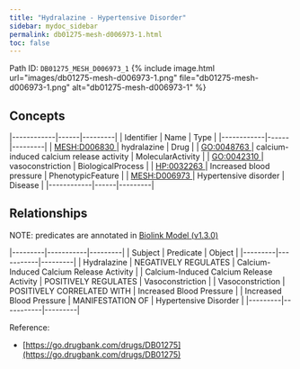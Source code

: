 ```yaml
---
title: "Hydralazine - Hypertensive Disorder"
sidebar: mydoc_sidebar
permalink: db01275-mesh-d006973-1.html
toc: false 
---
```



Path ID: `DB01275_MESH_D006973_1`
{% include image.html url="images/db01275-mesh-d006973-1.png" file="db01275-mesh-d006973-1.png" alt="db01275-mesh-d006973-1" %}

## Concepts

|------------|------|---------|
| Identifier | Name | Type    |
|------------|------|---------|
| <a href="https://identifiers.org/MESH:D006830">MESH:D006830 </a> | hydralazine | Drug |
| <a href="https://identifiers.org/GO:0048763">GO:0048763 </a> | calcium-induced calcium release activity | MolecularActivity |
| <a href="https://identifiers.org/GO:0042310">GO:0042310 </a> | vasoconstriction | BiologicalProcess |
| <a href="https://identifiers.org/HP:0032263">HP:0032263 </a> | Increased blood pressure | PhenotypicFeature |
| <a href="https://identifiers.org/MESH:D006973">MESH:D006973 </a> | Hypertensive disorder | Disease |
|------------|------|---------|

## Relationships


NOTE: predicates are annotated in <a href="https://github.com/biolink/biolink-model/releases/tag/v1.3.0">Biolink Model (v1.3.0)</a>

|---------|-----------|---------|
| Subject | Predicate | Object  |
|---------|-----------|---------|
| Hydralazine | NEGATIVELY REGULATES | Calcium-Induced Calcium Release Activity |
| Calcium-Induced Calcium Release Activity | POSITIVELY REGULATES | Vasoconstriction |
| Vasoconstriction | POSITIVELY CORRELATED WITH | Increased Blood Pressure |
| Increased Blood Pressure | MANIFESTATION OF | Hypertensive Disorder |
|---------|-----------|---------|

Reference: 
  - [https://go.drugbank.com/drugs/DB01275](https://go.drugbank.com/drugs/DB01275)
